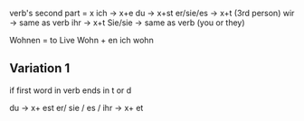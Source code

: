 verb's second part = x
ich -> x+e
du -> x+st
er/sie/es -> x+t (3rd person)
wir -> same as verb
ihr -> x+t
Sie/sie -> same as verb (you or they)

Wohnen = to Live
Wohn + en
ich wohn



Variation 1
------------------
if first word in verb ends in t or d

du -> x+ est
er/ sie / es / ihr -> x+ et


